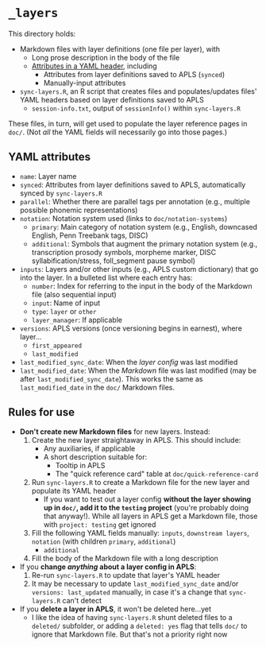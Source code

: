 # `_layers`

This directory holds:

- Markdown files with layer definitions (one file per layer), with
  - Long prose description in the body of the file
  - [Attributes in a YAML header](#yaml-attributes), including
    - Attributes from layer definitions saved to APLS (`synced`)
    - Manually-input attributes
- `sync-layers.R`, an R script that creates files and populates/updates files' YAML headers based on layer definitions saved to APLS
  - `session-info.txt`, output of `sessionInfo()` within `sync-layers.R`

These files, in turn, will get used to populate the layer reference pages in `doc/`.
(Not _all_ the YAML fields will necessarily go into those pages.)


## YAML attributes

- `name`: Layer name
- `synced`: Attributes from layer definitions saved to APLS, automatically synced by `sync-layers.R`
- `parallel`: Whether there are parallel tags per annotation (e.g., multiple possible phonemic representations)
- `notation`: Notation system used (links to `doc/notation-systems`)
  - `primary`: Main category of notation system (e.g., English, downcased English, Penn Treebank tags, DISC)
  - `additional`: Symbols that augment the primary notation system (e.g., transcription prosody symbols, morpheme marker, DISC syllabification/stress, foll_segment pause symbol)
- `inputs`: Layers and/or other inputs (e.g., APLS custom dictionary) that go into the layer. In a bulleted list where each entry has:
  - `number`: Index for referring to the input in the body of the Markdown file (also sequential input)
  - `input`: Name of input
  - `type`: `layer` or `other`
  - `layer_manager`: If applicable
- `versions`: APLS versions (once versioning begins in earnest), where layer...
  - `first_appeared`
  - `last_modified`
- `last_modified_sync_date`: When the _layer config_ was last modified
- `last_modified_date`: When the _Markdown_ file was last modified (may be after `last_modified_sync_date`). This works the same as `last_modified_date` in the `doc/` Markdown files.


## Rules for use

- **Don't create new Markdown files** for new layers. Instead:
  1. Create the new layer straightaway in APLS. This should include:
     - Any auxiliaries, if applicable
     - A short description suitable for:
       - Tooltip in APLS
       - The "quick reference card" table at `doc/quick-reference-card`
  1. Run `sync-layers.R` to create a Markdown file for the new layer and populate its YAML header
     - If you want to test out a layer config **without the layer showing up in `doc/`, add it to the `testing` project** (you're probably doing that anyway!). While all layers in APLS get a Markdown file, those with `project: testing` get ignored
  1. Fill the following YAML fields manually: `inputs`, `downstream layers`, `notation` (with children `primary`, `additional`)
     - `additional`
  1. Fill the body of the Markdown file with a long description
- If you **change _anything_ about a layer config in APLS**:
  1. Re-run `sync-layers.R` to update that layer's YAML header
  1. It may be necessary to update `last_modified_sync_date` and/or `versions: last_updated` manually, in case it's a change that `sync-layers.R` can't detect
- If you **delete a layer in APLS**, it won't be deleted here...yet
  - I like the idea of having `sync-layers.R` shunt deleted files to a `deleted/` subfolder, or adding a `deleted: yes` flag that tells `doc/` to ignore that Markdown file. But that's not a priority right now

